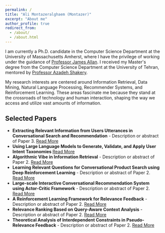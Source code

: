 ```yaml
---
permalink: /
title: "Ali Montazeralghaem (Montazer)"
excerpt: "About me"
author_profile: true
redirect_from: 
  - /about/
  - /about.html
---
```


I am currently a Ph.D. candidate in the Computer Science Department at the University of Massachusetts Amherst, where I have the privilege of working under the guidance of <a href="https://ciir.cs.umass.edu/~allan/">Professor James Allan</a>. I received my Master's degree from the Computer Science Department at the University of Tehran, mentored by <a href="https://ece.ut.ac.ir/en/~shakery/">Professor Azadeh Shakery</a>.



My research interests are centered around Information Retrieval, Data Mining, Natural Language Processing, Recommender Systems, and Reinforcement Learning. These areas fascinate me because they stand at the crossroads of technology and human interaction, shaping the way we access and utilize vast amounts of information.
<!--
Throughout my academic career, I have been driven by a passion to develop innovative solutions and to push the boundaries of knowledge in these fields. I am constantly exploring new challenges and opportunities to apply my expertise, whether it be through collaborative projects, independent research, or engaging with the academic community.
-->

<!-- Selected Papers Section -->
<div id="selected-papers">
    <h2>Selected Papers</h2>
    <ul>
        <li>
            <strong>Extracting Relevant Information from Users Utterances in Conversational Search and Recommendation</strong> - Description or abstract of Paper 3.
            <a href="https://dl.acm.org/doi/pdf/10.1145/3534678.3539471">Read More</a>
        </li>
        <li>
            <strong>Using Large Language Models to Generate, Validate, and Apply User Intent Taxonomies </strong>
            <a href="https://arxiv.org/pdf/2309.13063.pdf">Read More</a>
        </li>
        <li>
            <strong>Algorithmic Vibe in Information Retrieval</strong> - Description or abstract of Paper 2.
            <a href="https://dl.acm.org/doi/pdf/10.1145/3543507.3583384">Read More</a>
        </li>
        <li>
            <strong>Learning Relevant Questions for Conversational Product Search using Deep Reinforcement Learning</strong> - Description or abstract of Paper 2.
            <a href="https://dl.acm.org/doi/pdf/10.1145/3488560.3498526">Read More</a>
        </li>
        <li>
            <strong>Large-scale Interactive Conversational Recommendation System using Actor-Critic Framework</strong> - Description or abstract of Paper 2.
            <a href="https://dl.acm.org/doi/pdf/10.1145/3460231.3474271">Read More</a>
        </li>
        <li>
            <strong>A Reinforcement Learning Framework for Relevance Feedback</strong> - Description or abstract of Paper 2.
            <a href="https://dl.acm.org/doi/pdf/10.1145/3397271.3401099">Read More</a>
        </li>
          <li>
            <strong>Relevance Ranking Based on Query-Aware Context Analysis</strong> - Description or abstract of Paper 2.
            <a href="https://link.springer.com/chapter/10.1007/978-3-030-45439-5_30">Read More</a>
        </li>
       <li>
            <strong>Theoretical Analysis of Interdependent Constraints in Pseudo-Relevance Feedback</strong> - Description or abstract of Paper 2.
            <a href="https://dl.acm.org/doi/pdf/10.1145/3209978.3210156">Read More</a>
        </li>
        <!-- Add more papers as needed -->
    </ul>
</div>


